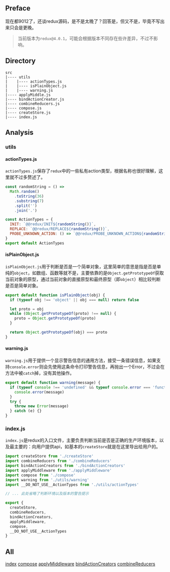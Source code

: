 ## Preface
现在都9012了，还谈redux源码，是不是太晚了？回答是，但又不是，毕竟不写出来只会是更晚。
> 当前版本为`redux@4.0.1`，可能会根据版本不同存在些许差异，不过不影响。

## Directory
```
src
|---- utils
|    |---- actionTypes.js
|    |---- isPlainObject.js
|    |---- warning.js
|---- applyMiddle.js
|---- bindActionCreator.js
|---- combineReducers.js
|---- compose.js
|---- createStore.js
|---- index.js
```

## Analysis
### utils
#### actionTypes.js
`actionTypes.js`保存了`redux`中的一些私有action类型，根据名称也很好理解，这里就不过多赘述了。

```javascript
const randomString = () =>
  Math.random()
    .toString(36)
    .substring(7)
    .split('')
    .join('.')

const ActionTypes = {
  INIT: `@@redux/INIT${randomString()}`,
  REPLACE: `@@redux/REPLACE${randomString()}`,
  PROBE_UNKNOWN_ACTION: () => `@@redux/PROBE_UNKNOWN_ACTION${randomString()}`
}
export default ActionTypes
```

#### isPlainObject.js
`isPlainObject.js`用于判断是否是一个简单对象，这里简单的意思是指是否是单纯的`object`，如数组、函数等就不是，主要依靠的是`Object.getPrototypeOf`获取当前对象的原型，通过当前对象的直接原型和最终原型（即`object`）相比较判断是否是简单对象。

```javascript
export default function isPlainObject(obj) {
  if (typeof obj !== 'object' || obj === null) return false

  let proto = obj
  while (Object.getPrototypeOf(proto) !== null) {
    proto = Object.getPrototypeOf(proto)
  }

  return Object.getPrototypeOf(obj) === proto
}
```


#### warning.js
`warning.js`用于提供一个显示警告信息的通用方法，接受一条错误信息，如果支持`console.error`则会先使用这条命令打印警告信息，再抛出一个Error，不过会在方法中被`catch`掉，没有其他操作。

```javascript
export default function warning(message) {
  if (typeof console !== 'undefined' && typeof console.error === 'function') {
    console.error(message)
  }
  try {
    throw new Error(message)
  } catch (e) {}
}
```

### index.js
`index.js`是redux的入口文件，主要负责判断当前是否是正确的生产环境版本，以及最主要的：向用户提供api，如基本的`createStore`就是在这里导出给用户的。

```javascript
import createStore from './createStore'
import combineReducers from './combineReducers'
import bindActionCreators from './bindActionCreators'
import applyMiddleware from './applyMiddleware'
import compose from './compose'
import warning from './utils/warning'
import __DO_NOT_USE__ActionTypes from './utils/actionTypes'

// ... 此处省略了判断环境以及版本的警告提示

export {
  createStore,
  combineReducers,
  bindActionCreators,
  applyMiddleware,
  compose,
  __DO_NOT_USE__ActionTypes
}
```

## All
[index](./index.md)
[compose](./compose.md)
[applyMiddleware](./applyMiddleware.md)
[bindActionCreators](./bindActionCreators.md)
[combineReducers](./combineReducers.md)